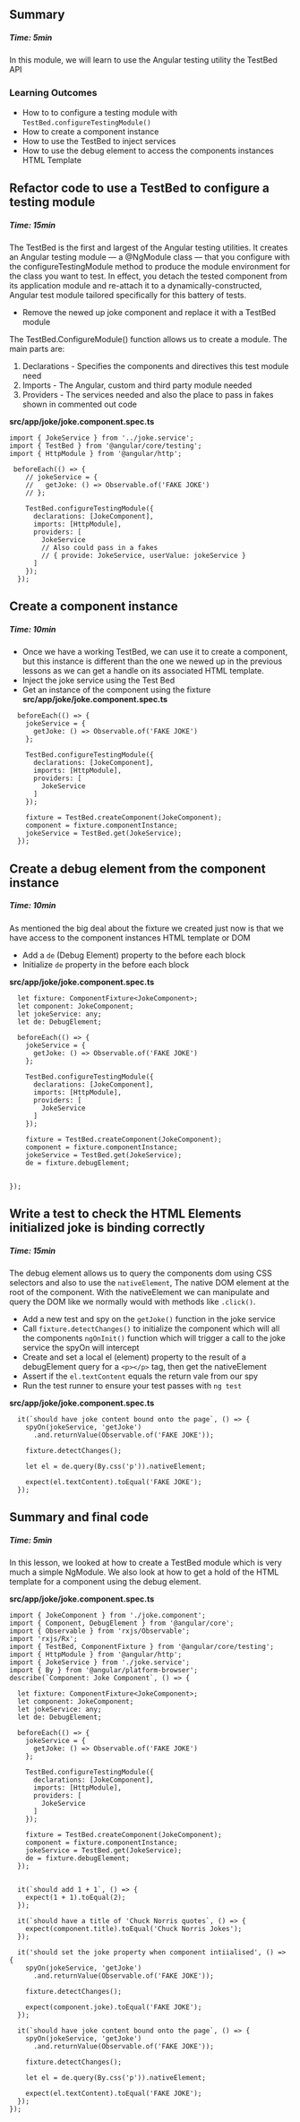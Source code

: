 ## Summary 
##### Time: 5min

In this module, we will learn to use the Angular testing utility the TestBed API

### Learning Outcomes
- How to to configure a testing module with `TestBed.configureTestingModule()`
- How to create a component instance
- How to use the TestBed to inject services
- How to use the debug element to access the components instances HTML Template


## Refactor code to use a TestBed to configure a testing module
##### Time: 15min

The TestBed is the first and largest of the Angular testing utilities. It creates an Angular testing module — a @NgModule class — that you configure with the configureTestingModule method to produce the module environment for the class you want to test. In effect, you detach the tested component from its application module and re-attach it to a dynamically-constructed, Angular test module tailored specifically for this battery of tests.

- Remove the newed up joke component and replace it with a TestBed module

The TestBed.ConfigureModule() function allows us to create a module. The main parts are:
1. Declarations - Specifies the components and directives this test module need
2. Imports - The Angular, custom and third party module needed
3. Providers - The services needed and also the place to pass in fakes shown in commented out code 

**src/app/joke/joke.component.spec.ts**

```
import { JokeService } from '../joke.service';
import { TestBed } from '@angular/core/testing';
import { HttpModule } from '@angular/http';
```

```
 beforeEach(() => {
    // jokeService = {
    //   getJoke: () => Observable.of('FAKE JOKE')
    // };

    TestBed.configureTestingModule({
      declarations: [JokeComponent],
      imports: [HttpModule],
      providers: [
        JokeService
        // Also could pass in a fakes
        // { provide: JokeService, userValue: jokeService }
      ]
    });
  });

```

## Create a component instance
##### Time: 10min

- Once we have a working TestBed, we can use it to create a component, but this instance is different than the one we newed up in the previous lessons as we can get a handle on its associated HTML template.
- Inject the joke service using the Test Bed
- Get an instance of the component using the fixture
**src/app/joke/joke.component.spec.ts**

```
  beforeEach(() => {
    jokeService = {
      getJoke: () => Observable.of('FAKE JOKE')
    };

    TestBed.configureTestingModule({
      declarations: [JokeComponent],
      imports: [HttpModule],
      providers: [
        JokeService
      ]
    });

    fixture = TestBed.createComponent(JokeComponent);
    component = fixture.componentInstance;
    jokeService = TestBed.get(JokeService);
  });

```

## Create a debug element from the component instance 
##### Time: 10min 

As mentioned the big deal about the fixture we created just now is that we have access to the component instances HTML template or DOM

- Add a `de` (Debug Element) property to the before each block
- Initialize `de` property in the before each block 


**src/app/joke/joke.component.spec.ts**

```
  let fixture: ComponentFixture<JokeComponent>;
  let component: JokeComponent;
  let jokeService: any;
  let de: DebugElement;

  beforeEach(() => {
    jokeService = {
      getJoke: () => Observable.of('FAKE JOKE')
    };

    TestBed.configureTestingModule({
      declarations: [JokeComponent],
      imports: [HttpModule],
      providers: [
        JokeService
      ]
    });

    fixture = TestBed.createComponent(JokeComponent);
    component = fixture.componentInstance;
    jokeService = TestBed.get(JokeService);
    de = fixture.debugElement;


});

```

## Write a test to check the HTML Elements initialized joke is binding correctly
##### Time: 15min 

The debug element allows us to query the components dom using CSS selectors and also to use the `nativeElement`, The native DOM element at the root of the component. With the nativeElement we can manipulate and query the DOM like we normally would with methods like `.click()`.

- Add a new test and spy on the `getJoke()` function in the joke service
- Call `fixture.detectChanges()` to initialize the component which will all the components `ngOnInit()` function which will trigger a call to the joke service the spyOn will intercept
- Create and set a local el (element) property to the result of a debugElement query for a `<p></p>` tag, then get the nativeElement
- Assert if the `el.textContent` equals the return vale from our spy
- Run the test runner to ensure your test passes with `ng test`

**src/app/joke/joke.component.spec.ts**

```
  it(`should have joke content bound onto the page`, () => {
    spyOn(jokeService, 'getJoke')
      .and.returnValue(Observable.of('FAKE JOKE'));

    fixture.detectChanges();

    let el = de.query(By.css('p')).nativeElement;

    expect(el.textContent).toEqual('FAKE JOKE');
  });

```

## Summary and final code
##### Time: 5min

 In this lesson, we looked at how to create a TestBed module which is very much a simple NgModule. We also look at how to get a hold of the HTML template for a component using the debug element.

  **src/app/joke/joke.component.spec.ts**
```
import { JokeComponent } from './joke.component';
import { Component, DebugElement } from '@angular/core';
import { Observable } from 'rxjs/Observable';
import 'rxjs/Rx';
import { TestBed, ComponentFixture } from '@angular/core/testing';
import { HttpModule } from '@angular/http';
import { JokeService } from './joke.service';
import { By } from '@angular/platform-browser';
describe(`Component: Joke Component`, () => {

  let fixture: ComponentFixture<JokeComponent>;
  let component: JokeComponent;
  let jokeService: any;
  let de: DebugElement;

  beforeEach(() => {
    jokeService = {
      getJoke: () => Observable.of('FAKE JOKE')
    };

    TestBed.configureTestingModule({
      declarations: [JokeComponent],
      imports: [HttpModule],
      providers: [
        JokeService
      ]
    });

    fixture = TestBed.createComponent(JokeComponent);
    component = fixture.componentInstance;
    jokeService = TestBed.get(JokeService);
    de = fixture.debugElement;
  });


  it(`should add 1 + 1`, () => {
    expect(1 + 1).toEqual(2);
  });

  it(`should have a title of 'Chuck Norris quotes`, () => {
    expect(component.title).toEqual('Chuck Norris Jokes');
  });

  it('should set the joke property when component intiialised', () => {
    spyOn(jokeService, 'getJoke')
      .and.returnValue(Observable.of('FAKE JOKE'));

    fixture.detectChanges();

    expect(component.joke).toEqual('FAKE JOKE');
  });

  it(`should have joke content bound onto the page`, () => {
    spyOn(jokeService, 'getJoke')
      .and.returnValue(Observable.of('FAKE JOKE'));

    fixture.detectChanges();

    let el = de.query(By.css('p')).nativeElement;

    expect(el.textContent).toEqual('FAKE JOKE');
  });
});
```